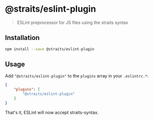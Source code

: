 
# @straits/eslint-plugin

> ESLint preprocessor for JS files using the straits syntax

## Installation

```bash
npm install --save @straits/eslint-plugin
```

## Usage

Add `"@straits/eslint-plugin"` to the `plugins` array in your `.eslintrc.*`:

```json
{
	"plugins": [
		"@straits/eslint-plugin"
	]
}
```

That's it, ESLint will now accept straits-syntax.
